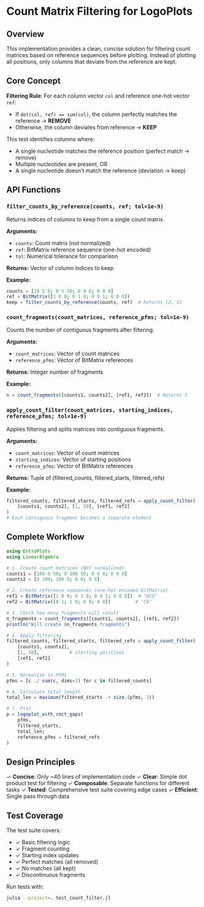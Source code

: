 # Count Matrix Filtering for LogoPlots

## Overview

This implementation provides a clean, concise solution for filtering count matrices based on reference sequences before plotting. Instead of plotting all positions, only columns that deviate from the reference are kept.

## Core Concept

**Filtering Rule**: For each column vector `col` and reference one-hot vector `ref`:
- If `dot(col, ref) == sum(col)`, the column perfectly matches the reference → **REMOVE**
- Otherwise, the column deviates from reference → **KEEP**

This test identifies columns where:
- A single nucleotide matches the reference position (perfect match → remove)
- Multiple nucleotides are present, OR
- A single nucleotide doesn't match the reference (deviation → keep)

## API Functions

### `filter_counts_by_reference(counts, ref; tol=1e-9)`
Returns indices of columns to keep from a single count matrix.

**Arguments:**
- `counts`: Count matrix (not normalized)
- `ref`: BitMatrix reference sequence (one-hot encoded)
- `tol`: Numerical tolerance for comparison

**Returns:** Vector of column indices to keep

**Example:**
```julia
counts = [10 5 0; 0 5 20; 0 0 0; 0 0 0]
ref = BitMatrix([1 0 0; 0 1 0; 0 0 1; 0 0 0])
keep = filter_counts_by_reference(counts, ref)  # Returns [2, 3]
```

### `count_fragments(count_matrices, reference_pfms; tol=1e-9)`
Counts the number of contiguous fragments after filtering.

**Arguments:**
- `count_matrices`: Vector of count matrices
- `reference_pfms`: Vector of BitMatrix references

**Returns:** Integer number of fragments

**Example:**
```julia
n = count_fragments([counts1, counts2], [ref1, ref2])  # Returns 3
```

### `apply_count_filter(count_matrices, starting_indices, reference_pfms; tol=1e-9)`
Applies filtering and splits matrices into contiguous fragments.

**Arguments:**
- `count_matrices`: Vector of count matrices
- `starting_indices`: Vector of starting positions
- `reference_pfms`: Vector of BitMatrix references

**Returns:** Tuple of (filtered_counts, filtered_starts, filtered_refs)

**Example:**
```julia
filtered_counts, filtered_starts, filtered_refs = apply_count_filter(
    [counts1, counts2], [1, 20], [ref1, ref2]
)
# Each contiguous fragment becomes a separate element
```

## Complete Workflow

```julia
using EntroPlots
using LinearAlgebra

# 1. Create count matrices (NOT normalized)
counts1 = [100 0 50; 0 100 50; 0 0 0; 0 0 0]
counts2 = [0 100; 100 0; 0 0; 0 0]

# 2. Create reference sequences (one-hot encoded BitMatrix)
ref1 = BitMatrix([1 0 0; 0 1 0; 0 0 1; 0 0 0])  # "ACG"
ref2 = BitMatrix([0 1; 1 0; 0 0; 0 0])         # "CA"

# 3. Check how many fragments will result
n_fragments = count_fragments([counts1, counts2], [ref1, ref2])
println("Will create $n_fragments fragments")

# 4. Apply filtering
filtered_counts, filtered_starts, filtered_refs = apply_count_filter(
    [counts1, counts2], 
    [1, 50],           # starting positions
    [ref1, ref2]
)

# 5. Normalize to PFMs
pfms = [c ./ sum(c, dims=1) for c in filtered_counts]

# 6. Calculate total length
total_len = maximum(filtered_starts .+ size.(pfms, 2))

# 7. Plot
p = logoplot_with_rect_gaps(
    pfms, 
    filtered_starts, 
    total_len;
    reference_pfms = filtered_refs
)
```

## Design Principles

✓ **Concise**: Only ~40 lines of implementation code
✓ **Clear**: Simple dot product test for filtering
✓ **Composable**: Separate functions for different tasks
✓ **Tested**: Comprehensive test suite covering edge cases
✓ **Efficient**: Single pass through data

## Test Coverage

The test suite covers:
- ✓ Basic filtering logic
- ✓ Fragment counting
- ✓ Starting index updates
- ✓ Perfect matches (all removed)
- ✓ No matches (all kept)
- ✓ Discontinuous fragments

Run tests with:
```bash
julia --project=. test_count_filter.jl
```
